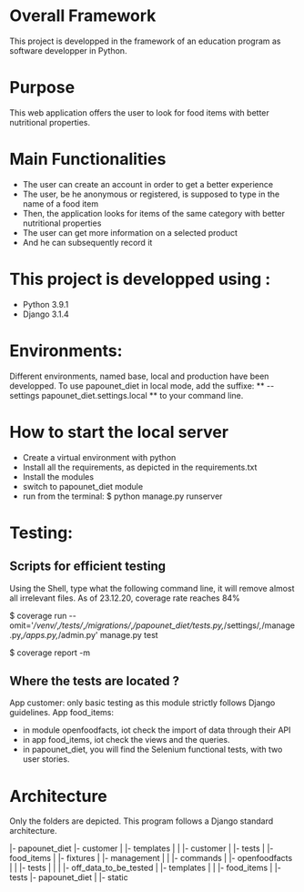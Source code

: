 # Overall Framework
This project is developped in the framework of an education program as software developper in Python.

# Purpose
This web application offers the user to look for food items with better nutritional properties.

# Main Functionalities
- The user can create an account in order to get a better experience
- The user, be he anonymous or registered, is supposed to type in the name of a food item
- Then, the application looks for items of the same category with better nutritional properties
- The user can get more information on a selected product
- And he can subsequently record it

# This project is developped using :
- Python 3.9.1 
- Django 3.1.4

# Environments:
Different environments, named base, local and production have been developped.
To use papounet_diet in local mode, add the suffixe:
** --settings papounet_diet.settings.local **
to your command line.

# How to start the local server
- Create a virtual environment with python
- Install all the requirements, as depicted in the requirements.txt
- Install the modules
- switch to papounet_diet module
- run from the terminal: $ python manage.py runserver

# Testing:
## Scripts for efficient testing
Using the Shell, type what the following command line, it will remove almost all irrelevant files.
As of 23.12.20, coverage rate reaches 84%

$ coverage run --omit='*/venv/*,*/tests/*,*/migrations/*,*/papounet_diet/tests.py,*/settings/*,*/manage.py,*/apps.py,*/admin.py'  manage.py test

$ coverage report -m

## Where the tests are located ?
App customer: only basic testing as this module strictly follows Django guidelines.
App food_items:
- in module openfoodfacts, iot check the import of data through their API
- in app food_items, iot check the views and the queries.
- in papounet_diet, you will find the Selenium functional tests, with two user stories.

# Architecture
Only the folders are depicted.
This program follows a Django standard architecture.

|- papounet_diet
    |-  customer
    |           |-  templates
    |           |            |-  customer
    |           |-  tests
    |
    |-  food_items
    |           |-  fixtures
    |           |-  management
    |           |           |-  commands
    |           |-  openfoodfacts
    |           |           |- tests
    |           |           |       |-  off_data_to_be_tested
    |           |-  templates
    |           |           |-  food_items
    |           |-  tests
    |-  papounet_diet
    |           |- static



